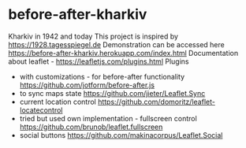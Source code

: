 # before-after-kharkiv
Kharkiv in 1942 and today
This project is inspired by https://1928.tagesspiegel.de
Demonstration can be accessed here https://before-after-kharkiv.herokuapp.com/index.html
Documentation about leaflet - https://leafletjs.com/plugins.html
Plugins
 - with customizations - for before-after functionality https://github.com/jotform/before-after.js
 - to sync maps state https://github.com/jieter/Leaflet.Sync
 - current location control https://github.com/domoritz/leaflet-locatecontrol 
 - tried but used own implementation - fullscreen control https://github.com/brunob/leaflet.fullscreen 
 - social buttons https://github.com/makinacorpus/Leaflet.Social